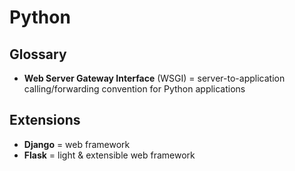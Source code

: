# Python

## Glossary

* **Web Server Gateway Interface** (WSGI) = server-to-application calling/forwarding convention for Python applications

## Extensions

* **Django** = web framework
* **Flask** = light & extensible web framework
